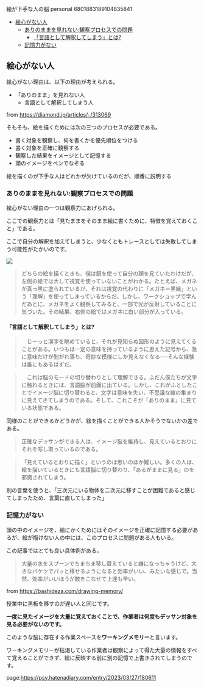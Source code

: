 絵が下手な人の脳
personal
6801883189104835841


- [絵心がない人](#絵心がない人)
  - [ありのままを見れない:観察プロセスでの問題](#ありのままを見れない観察プロセスでの問題)
    - [「言語として解釈してしまう」とは?](#言語として解釈してしまうとは)
  - [記憶力がない](#記憶力がない)


## 絵心がない人

絵心がない理由は、以下の理由が考えられる。

- 「ありのまま」を見れない人
  - 言語として解釈してしまう人

from https://diamond.jp/articles/-/313069

そもそも、絵を描くためには次の三つのプロセスが必要である。

- 書く対象を観察し、何を書くかを優先順位をつける
- 書く対象を正確に観察する
- 観察した結果をイメージとして記憶する
- 頭のイメージをペンでなぞる

絵を描くのが下手な人はどれかが欠けているのだが、順番に説明する






### ありのままを見れない:観察プロセスでの問題

絵心がない理由の一つは観察力にあげられる。

ここでの観察力とは「見たままをそのまま絵に書くために、特徴を覚えておくこと」である。

ここで自分の解釈を加えてしまうと、少なくともトレースとしては失敗してしまう可能性がたかいのです。

<img src="https://dol.ismcdn.jp/mwimgs/7/1/600/img_3294ca179085f8533143b2a337d0de6a50442.jpg">

> どちらの絵を描くときも、僕は鏡を使って自分の顔を見ていたわけだが、左側の絵では大して視覚を使っていないことがわかる。たとえば、メガネが真っ黒に塗られているが、それは視覚の代わりに「メガネ＝黒縁」という「理解」を使ってしまっているからだ。しかし、ワークショップで学んだあとに、メガネをよく観察してみると、一部で光が反射していることに気づいた。その結果、右側の絵ではメガネに白い部分が入っている。



#### 「言語として解釈してしまう」とは?

> 　じーっと漢字を眺めていると、それが見知らぬ図形のように見えてくることがある。いつもは一定の意味を持っているように思えた記号から、急に意味だけが剝がれ落ち、奇妙な模様にしか見えなくなる──そんな経験は誰にもあるはずだ。

> 　これは脳のモードの切り替わりとして理解できる。ふだん僕たちが文字に触れるときには、言語脳が前面に出ている。しかし、これがふとしたことでイメージ脳に切り替わると、文字は意味を失い、不思議な線の集まりに見えてきてしまうのである。そして、これこそが「ありのまま」に見ている状態である。

同様のことができるかどうかが、絵を描くことができる人かそうでないかの差である。

> 正確なデッサンができる人は、イメージ脳を維持し、見えているとおりにそれを写し取っているのである。

> 「見えているとおりに描く」というのは思いのほか難しい。多くの人は、絵を描いているときにも言語脳に切り替わり、「あるがままに見る」のを邪魔されてしまう。

別の言葉を使うと、「三次元にいる物体を二次元に移すことが困難であると感じてしまったため、言葉に直してしまった」


### 記憶力がない

頭の中のイメージを、絵にかくためにはそのイメージを正確に記憶する必要があるが、絵が描けない人の中には、このプロセスに問題がある人もいる。

この記事ではとても良い具体例がある。

> 大量の水をスプーンでちまちま移し替えていると嫌になっちゃうけど、大きなバケツでパッと移せるようになると効率がいい、みたいな感じで。当然、効率がいいほうが数をこなせて上達も早い。

from https://bashideza.com/drawing-memory/

授業中に黒板を移すのが遅い人と同じです。

**一度に見たイメージを大量に覚えておくことで、作業者は何度もデッサン対象を見る必要がないのです。**

このような脳に存在する作業スペースを**ワーキングメモリー**と言います。

ワーキングメモリーが枯渇している作業者は観察によって得た大量の情報をすべて覚えることができず、絵に反映する前に別の記憶で上書きされてしまうのです。















page:https://psy.hatenadiary.com/entry/2023/03/27/180611